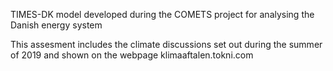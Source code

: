 TIMES-DK model developed during the COMETS project for analysing the Danish energy system

This assesment includes the climate discussions set out during the summer of 2019 and shown on the webpage klimaaftalen.tokni.com